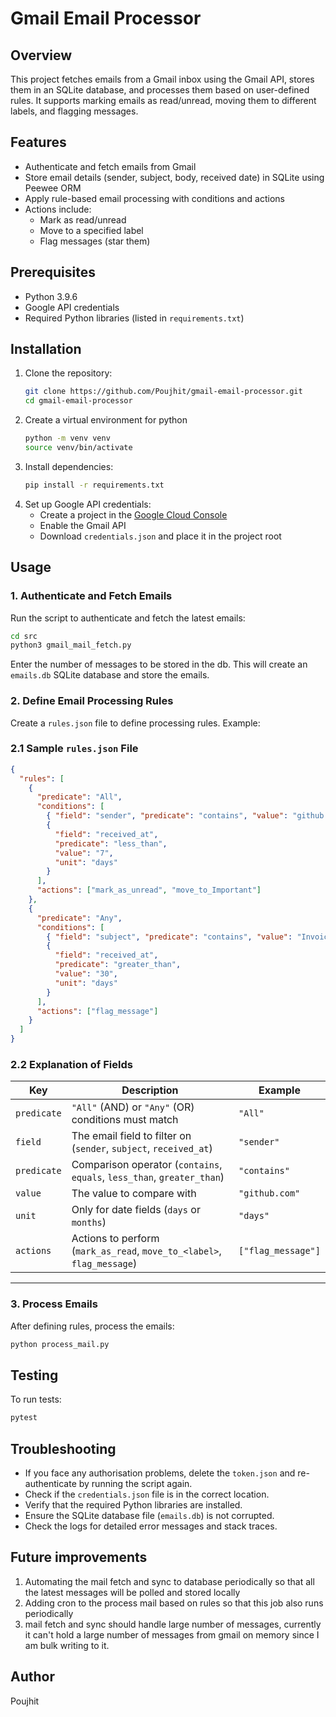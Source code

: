 # Gmail Email Processor

## Overview

This project fetches emails from a Gmail inbox using the Gmail API, stores them in an SQLite database, and processes them based on user-defined rules. It supports marking emails as read/unread, moving them to different labels, and flagging messages.

## Features

- Authenticate and fetch emails from Gmail
- Store email details (sender, subject, body, received date) in SQLite using Peewee ORM
- Apply rule-based email processing with conditions and actions
- Actions include:
  - Mark as read/unread
  - Move to a specified label
  - Flag messages (star them)

## Prerequisites

- Python 3.9.6
- Google API credentials
- Required Python libraries (listed in `requirements.txt`)

## Installation

1. Clone the repository:
   ```bash
   git clone https://github.com/Poujhit/gmail-email-processor.git
   cd gmail-email-processor
   ```
2. Create a virtual environment for python
   ```bash
   python -m venv venv
   source venv/bin/activate
   ```
3. Install dependencies:
   ```bash
   pip install -r requirements.txt
   ```
4. Set up Google API credentials:
   - Create a project in the [Google Cloud Console](https://console.cloud.google.com/)
   - Enable the Gmail API
   - Download `credentials.json` and place it in the project root

## Usage

### 1. Authenticate and Fetch Emails

Run the script to authenticate and fetch the latest emails:

```bash
cd src
python3 gmail_mail_fetch.py
```

Enter the number of messages to be stored in the db.
This will create an `emails.db` SQLite database and store the emails.

### 2. Define Email Processing Rules

Create a `rules.json` file to define processing rules. Example:

### **2.1 Sample `rules.json` File**

```json
{
  "rules": [
    {
      "predicate": "All",
      "conditions": [
        { "field": "sender", "predicate": "contains", "value": "github.com" },
        {
          "field": "received_at",
          "predicate": "less_than",
          "value": "7",
          "unit": "days"
        }
      ],
      "actions": ["mark_as_unread", "move_to_Important"]
    },
    {
      "predicate": "Any",
      "conditions": [
        { "field": "subject", "predicate": "contains", "value": "Invoice" },
        {
          "field": "received_at",
          "predicate": "greater_than",
          "value": "30",
          "unit": "days"
        }
      ],
      "actions": ["flag_message"]
    }
  ]
}
```

### **2.2 Explanation of Fields**

| Key         | Description                                                             | Example            |
| ----------- | ----------------------------------------------------------------------- | ------------------ |
| `predicate` | `"All"` (AND) or `"Any"` (OR) conditions must match                     | `"All"`            |
| `field`     | The email field to filter on (`sender`, `subject`, `received_at`)       | `"sender"`         |
| `predicate` | Comparison operator (`contains`, `equals`, `less_than`, `greater_than`) | `"contains"`       |
| `value`     | The value to compare with                                               | `"github.com"`     |
| `unit`      | Only for date fields (`days` or `months`)                               | `"days"`           |
| `actions`   | Actions to perform (`mark_as_read`, `move_to_<label>`, `flag_message`)  | `["flag_message"]` |

---

### 3. Process Emails

After defining rules, process the emails:

```bash
python process_mail.py
```

## Testing

To run tests:

```bash
pytest
```

## Troubleshooting

- If you face any authorisation problems, delete the `token.json` and re-authenticate by running the script again.
- Check if the `credentials.json` file is in the correct location.
- Verify that the required Python libraries are installed.
- Ensure the SQLite database file (`emails.db`) is not corrupted.
- Check the logs for detailed error messages and stack traces.

## Future improvements

1. Automating the mail fetch and sync to database periodically so that all the latest messages will be polled and stored locally
2. Adding cron to the process mail based on rules so that this job also runs periodically
3. mail fetch and sync should handle large number of messages, currently it can't hold a large number of messages from gmail on memory since I am bulk writing to it.

## Author

Poujhit
